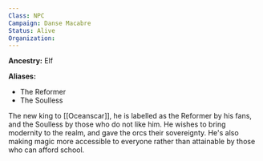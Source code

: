 ```yaml
---
Class: NPC
Campaign: Danse Macabre
Status: Alive
Organization:
---
```

**Ancestry:** Elf

**Aliases:**

- The Reformer
- The Soulless

The new king to [[Oceanscar]], he is labelled as the Reformer by his fans, and the Soulless by those who do not like him. He wishes to bring modernity to the realm, and gave the orcs their sovereignty. He's also making magic more accessible to everyone rather than attainable by those who can afford school.